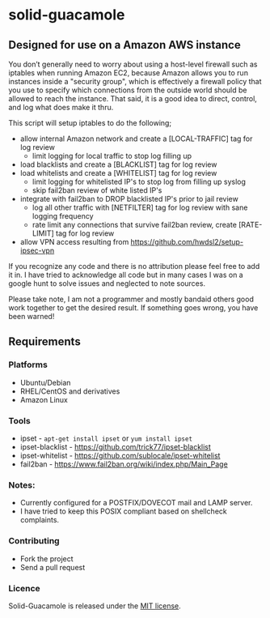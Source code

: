 # solid-guacamole
## Designed for use on a Amazon AWS instance

You don’t generally need to worry about using a host-level firewall such as
iptables when running Amazon EC2, because Amazon allows you to run instances
inside a "security group", which is effectively a firewall policy that you use
to specify which connections from the outside world should be allowed to reach
the instance. That said, it is a good idea to direct, control, and log what does
make it thru.

This script will setup iptables to do the following;

- allow internal Amazon network and create a [LOCAL-TRAFFIC] tag for log review
  - limit logging for local traffic to stop log filling up
- load blacklists and create a [BLACKLIST] tag for log review
- load whitelists and create a [WHITELIST] tag for log review
  - limit logging for whitelisted IP's to stop log from filling up syslog
  - skip fail2ban review of white listed IP's
- integrate with fail2ban to DROP blacklisted IP's prior to jail review
  - log all other traffic with [NETFILTER] tag for log review with sane logging
  frequency
  - rate limit any connections that survive fail2ban review, create [RATE-LIMIT]
    tag for log review
- allow VPN access resulting from https://github.com/hwdsl2/setup-ipsec-vpn

If you recognize any code and there is no attribution please feel free to add it in. I have tried to acknowledge all code but in many cases I was on a google hunt to solve issues and neglected to note sources.

Please take note, I am not a programmer and mostly bandaid others good work together to get the desired result. If something goes wrong, you have been warned!

## Requirements

### Platforms

- Ubuntu/Debian
- RHEL/CentOS and derivatives
- Amazon Linux

### Tools
- ipset - `apt-get install ipset` or `yum install ipset`
- ipset-blacklist - https://github.com/trick77/ipset-blacklist
- ipset-whitelist - https://github.com/sublocale/ipset-whitelist
- fail2ban - https://www.fail2ban.org/wiki/index.php/Main_Page

### Notes:
+ Currently configured for a POSTFIX/DOVECOT mail and LAMP server.
+ I have tried to keep this POSIX compliant based on shellcheck complaints.

### Contributing

+ Fork the project
+ Send a pull request

### Licence

Solid-Guacamole is released under the [MIT license](LICENSE.txt). 
